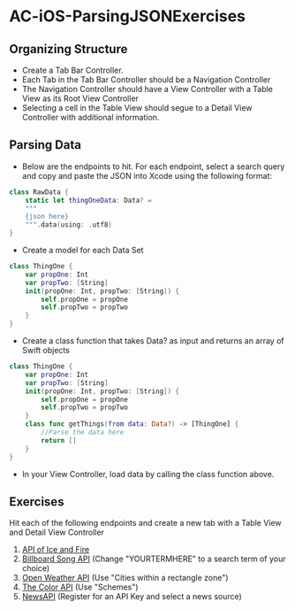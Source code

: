 # AC-iOS-ParsingJSONExercises

## Organizing Structure

- Create a Tab Bar Controller.  
- Each Tab in the Tab Bar Controller should be a Navigation Controller
- The Navigation Controller should have a View Controller with a Table View as its Root View Controller
- Selecting a cell in the Table View should segue to a Detail View Controller with additional information.

## Parsing Data

- Below are the endpoints to hit.  For each endpoint, select a search query and copy and paste the JSON into Xcode using the following format:

```swift
class RawData {
	static let thingOneData: Data? = 
	"""
	{json here}
	""".data(using: .utf8)
}
```

- Create a model for each Data Set

```swift
class ThingOne {
	var propOne: Int
	var propTwo: [String]
	init(propOne: Int, propTwo: [String]) {
		self.propOne = propOne
		self.propTwo = propTwo
	}
}
```
- Create a class function that takes Data? as input and returns an array of Swift objects

```swift
class ThingOne {
	var propOne: Int
	var propTwo: [String]
	init(propOne: Int, propTwo: [String]) {
		self.propOne = propOne
		self.propTwo = propTwo
	}
	class func getThings(from data: Data?) -> [ThingOne] {
		//Parse the data here
		return []
	}
}
```
- In your View Controller, load data by calling the class function above.


## Exercises

Hit each of the following endpoints and create a new tab with a Table View and Detail View Controller

1. [API of Ice and Fire](https://www.anapioficeandfire.com/api/houses)
2. [Billboard Song API](http://billboard.modulo.site/search/song?q=YOURTERMHERE) (Change "YOURTERMHERE" to a search term of your choice)
3. [Open Weather API](https://openweathermap.org/current) (Use "Cities within a rectangle zone")
4. [The Color API](http://www.thecolorapi.com/docs) (Use "Schemes")
5. [NewsAPI](https://newsapi.org/) (Register for an API Key and select a news source)

